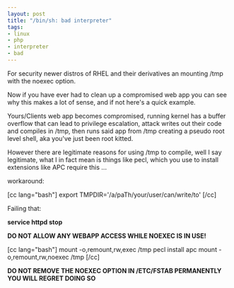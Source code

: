 ```yaml
--- 
layout: post
title: "/bin/sh: bad interpreter"
tags: 
- linux
- php
- interpreter
- bad
---
```

For security newer distros of RHEL and their derivatives an mounting /tmp with the noexec option.

Now if you have ever had to clean up a compromised web app you can see why this makes a lot of sense, and if not here's a quick example.

Yours/Clients web app becomes compromised, running kernel has a buffer overflow that can lead to privilege escalation, attack writes out their code and compiles in /tmp, then runs said app from /tmp creating a pseudo root level shell, aka you've just been root kitted.

However there are legitimate reasons for using /tmp to compile, well I say legitimate, what I in fact mean is things like pecl, which you use to install extensions like APC require this ...

workaround:

[cc lang="bash"]
export TMPDIR='/a/paTh/your/user/can/write/to'
[/cc]

Failing that:

<strong>service httpd stop</strong>

<strong>DO NOT ALLOW ANY WEBAPP ACCESS WHILE NOEXEC IS IN USE!</strong>

[cc lang="bash"]
mount -o,remount,rw,exec /tmp
pecl install apc
mount -o,remount,rw,noexec /tmp
[/cc]


<strong>DO NOT REMOVE THE NOEXEC OPTION IN /ETC/FSTAB PERMANENTLY YOU WILL REGRET DOING SO</strong>
